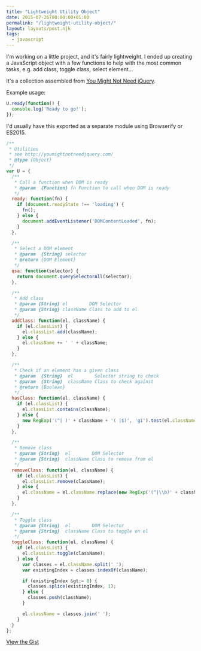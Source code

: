 ```yaml
---
title: "Lightweight Utility Object"
date: 2015-07-26T00:00:00+01:00
permalink: "/lightweight-utility-object/"
layout: layouts/post.njk
tags:
  - javascript
---
```


I'm working on a little project, and it's fairly lightweight. I ended up creating a JavaScript object with a few functions to help with the most common tasks, e.g. add class, toggle class, select element...

It's a collection assembled from [You Might Not Need jQuery](http://youmightnotneedjquery.com/).

Example usage:


``` js
U.ready(function() {
  console.log('Ready to go!');
});
```

I'd usually have this exported as a separate module using Browserify or ES2015.


``` js
/**
 * Utilities
 * see http://youmightnotneedjquery.com/
 * @type {Object}
 */
var U = {
  /**
   * Call a function when DOM is ready
   * @param  {Function} fn Function to call when DOM is ready
   */
  ready: function(fn) {
    if (document.readyState !== 'loading') {
      fn();
    } else {
      document.addEventListener('DOMContentLoaded', fn);
    }
  },

  /**
   * Select a DOM element
   * @param  {String} selector
   * @return {DOM Element}
   */
  qsa: function(selector) {
    return document.querySelectorAll(selector);
  },

  /**
   * Add class
   * @param {String} el        DOM Selector
   * @param {String} className Class to add to el
   */
  addClass: function(el, className) {
    if (el.classList) {
      el.classList.add(className);
    } else {
      el.className += ' ' + className;
    }
  },

  /**
   * Check if an element has a given class
   * @param  {String}  el        Selector string to check
   * @param  {String}  className Class to check against
   * @return {Boolean}
   */
  hasClass: function(el, className) {
    if (el.classList) {
      el.classList.contains(className);
    } else {
      new RegExp('(^| )' + className + '( |$)', 'gi').test(el.className);
    }
  },

  /**
   * Remove class
   * @param {String}  el        DOM Selector
   * @param {String}  className Class to remove from el
   */
  removeClass: function(el, className) {
    if (el.classList) {
      el.classList.remove(className);
    } else {
      el.className = el.className.replace(new RegExp('(^|\\b)' + className.split(' ').join('|') + '(\\b|$)', 'gi'), ' ');
    }
  },

  /**
   * Toggle class
   * @param {String}  el        DOM Selector
   * @param {String}  className Class to toggle on el
   */
  toggleClass: function(el, className) {
    if (el.classList) {
      el.classList.toggle(className);
    } else {
      var classes = el.className.split(' ');
      var existingIndex = classes.indexOf(className);

      if (existingIndex &gt;= 0) {
        classes.splice(existingIndex, 1);
      } else {
        classes.push(className);
      }

      el.className = classes.join(' ');
    }
  }
};
```

[View the Gist](https://gist.github.com/tjFogarty/04a797998fc1df10e5fe/)


